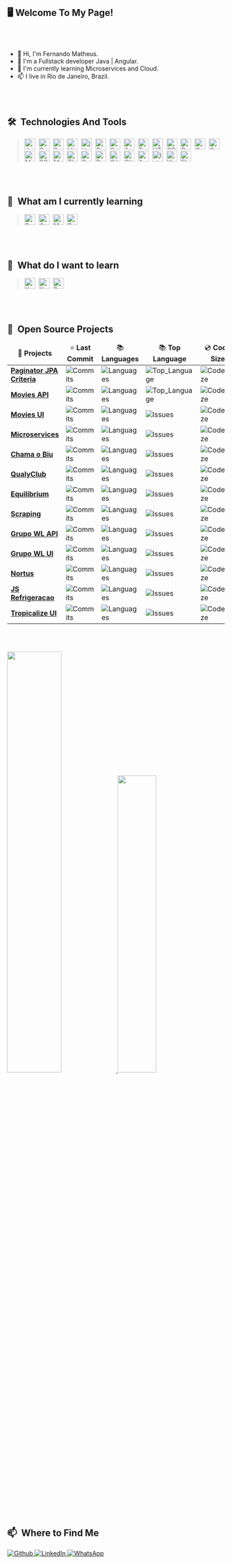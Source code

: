 <br/><br/>  

## 🖥 Welcome To My Page!

<br/><br/>  

- 👋 Hi, I'm Fernando Matheus.
- 👀 I'm a Fullstack developer Java | Angular. 
- 🌱 I'm currently learning Microservices and Cloud.
- 📫 I live in Rio de Janeiro, Brazil. <img src="https://cdn-icons-png.flaticon.com/512/330/330430.png" width="13"/>

<!---
fmatheus21/fmatheus21 is a ✨ special ✨ repository because its `README.md` (this file) appears on your GitHub profile.
You can click the Preview link to take a look at your changes.
--->

<br/><br/>  

## 🛠  Technologies And Tools

<a name="learning-now"></a>

> <img src="https://img.shields.io/badge/Java-282C34?logo=java&logoColor=007396" alt="Java" title="Java" height="25" />&nbsp;
> <img src="https://img.shields.io/badge/Spring_Boot-282C34?logo=springboot&logoColor=6DB33F" alt="Spring Boot" title="Spring Boot" height="25" />&nbsp;
> <img src="https://img.shields.io/badge/Spring_Security-282C34?logo=springboot&logoColor=6DB33F" alt="Spring Security" title="Spring Security" height="25" />&nbsp;
> <img src="https://img.shields.io/badge/Hibernate-282C34?logo=hibernate&logoColor=59666C" alt="Hibernate" title="Hibernate" height="25" />&nbsp;
> <img src="https://img.shields.io/badge/-jUnit5-282C34?logo=junit5&logoColor=25A162" alt="jUnit5" title="jUnit5" height="25" />&nbsp;
> <img src="https://img.shields.io/badge/-Docker-282C34?logo=docker&logoColor=46a2f1" alt="Docker" title="Docker" height="25" />&nbsp;
> <img src="https://img.shields.io/badge/-Swagger-282C34?logo=swagger&logoColor=85EA2D" alt="Swagger" title="Swagger" height="25" />&nbsp;
> <img src="https://img.shields.io/badge/Angular-282C34?logo=angular&logoColor=DD0031" alt="Angular" title="Angular" height="25" />&nbsp;
> <img src="https://img.shields.io/badge/TypeScript-282C34?logo=typescript&logoColor=007ACC" alt="TypeScript" title="TypeScript" height="25" />&nbsp;
> <img src="https://img.shields.io/badge/HTML5-282C34?logo=html5&logoColor=E34F26" alt="HTML5 logo" title="HTML5" height="25" />&nbsp;
> <img src="https://img.shields.io/badge/CSS3-282C34?logo=css3&logoColor=F7DF1E" alt="CSS3" title="CSS3" height="25" />&nbsp;
> <img src="https://img.shields.io/badge/Bootstrap-282C34?logo=bootstrap&logoColor=7952B3" alt="Bootstrap" title="Bootstrap" height="25" />&nbsp;
> <img src="https://img.shields.io/badge/Gradle-282C34?logo=gradle&logoColor=6DB33F" alt="Gradle" title="Gradle" height="25" />&nbsp;
> <img src="https://img.shields.io/badge/Oracle-282C34?logo=oracle&logoColor=F80000" alt="Oracle" title="Oracle" height="25" />&nbsp;
> <img src="https://img.shields.io/badge/MySQL-282C34?logo=mysql&logoColor=4479A1" alt="MySQL" title="MySQL" height="25" />&nbsp;
> <img src="https://img.shields.io/badge/SQL_Server-282C34?logo=microsoftsqlserver&logoColor=CC2927" alt="SQL Serve" title="SQL Server" height="25" />&nbsp;
> <img src="https://img.shields.io/badge/Maven-282C34?logo=apachemaven&logoColor=C71A36" alt="Maven" title="Maven" height="25" />&nbsp;
> <img src="https://img.shields.io/badge/Thymeleaf-282C34?logo=thymeleaf&logoColor=005F0F" alt="Thymeleaf" title="Thymeleaf" height="25" />&nbsp;
> <img src="https://img.shields.io/badge/Sass-282C34?logo=sass&logoColor=CC6699" alt="Sass" title="Sass" height="25" />&nbsp;
> <img src="https://img.shields.io/badge/Postman-282C34?logo=postman&logoColor=FF6C37" alt="Postman" title="Postman" height="25" />&nbsp;
> <img src="https://img.shields.io/badge/GitLab-282C34?logo=gitlab&logoColor=FCA121" alt="GitLab" title="GitLab" height="25" />&nbsp;
> <img src="https://img.shields.io/badge/GitHub-282C34?logo=github&logoColor=181717" alt="GitHub" title="GitHub" height="25" />&nbsp;
> <img src="https://img.shields.io/badge/Azure-282C34?logo=microsoftazure&logoColor=0078D4" alt="Azure" title="Azure" height="25" />&nbsp;
> <img src="https://img.shields.io/badge/IntelliJ IDEA-282C34?logo=intellijidea&logoColor=000000" alt="IntelliJ IDEA" title="IntelliJ IDEA" height="25" />&nbsp;
> <img src="https://img.shields.io/badge/VS_Code-282C34?logo=visualstudiocode&logoColor=007ACC" alt="Visual Studio Code" title="Visual Studio Code" height="25" />&nbsp;
> <img src="https://img.shields.io/badge/Flyway-282C34?logo=flyway&logoColor=CC0200" alt="Flyway" title="Flyway" height="25" />&nbsp;

<br/><br/>    

## 📖  What am I currently learning

<a name="learning-currently"></a>

> <img src="https://img.shields.io/badge/RabbitMQ-282C34?logo=rabbitmq&logoColor=FF6600" alt="RabbitMQ" title="RabbitMQ" height="25" />&nbsp;
> <img src="https://img.shields.io/badge/Google-Cloud-282C34?logo=googlecloud&logoColor=4285F4" alt="Google Cloud" title="Google Cloud" height="25" />&nbsp;
> <img src="https://img.shields.io/badge/MongoDB-282C34?logo=mongodb&logoColor=#47A248" alt="MongoDB" title="MongoDB" height="25" />&nbsp;
> <img src="https://img.shields.io/badge/React-282C34?logo=react&logoColor=61DAFB" alt="React" title="React" height="25" />&nbsp;

<br/><br/>

## 👾  What do I want to learn

<a name="learning-want"></a>

> <img src="https://img.shields.io/badge/Kotlin-282C34?logo=kotlin&logoColor=7F52FF" alt="Kotlin" title="Kotlin" height="25" />&nbsp;
> <img src="https://img.shields.io/badge/NodeJS-282C34?logo=node.js&logoColor=339933" alt="Kotlin" title="Kotlin" height="25" />&nbsp;
> <img src="https://img.shields.io/badge/Python-282C34?logo=python&logoColor=3776AB" alt="Python" title="Python" height="25" />&nbsp;


<br/><br/> 
  
  ## 🎁  Open Source Projects

  
<table>
  <thead align="center">
    <tr border: none;>
      <td>🎁<b> Projects</b></td>
      <td>⭐<b> Last Commit</b></td>
      <td>📚<b> Languages</b></td>
      <td>📚<b> Top Language</b></td>     
      <td>💿<b> Code Size</b></td>       
    </tr>
  </thead>
  <tbody>
  <tr>
      <td><a href="https://github.com/fmatheus21/movies-api" target="_blank"><b>Paginator JPA Criteria</b></a></td>
      <td><img alt="Commits" src="https://img.shields.io/github/last-commit/fmatheus21/paginator?style=flat-square&labelColor=343b41"/></td>
      <td><img alt="Languages" src="https://img.shields.io/github/languages/count/fmatheus21/paginator"/></td>
      <td><img alt="Top_Language" src="https://img.shields.io/github/languages/top/fmatheus21/paginator"/></td>     
      <td><img alt="Code_Size" src="https://img.shields.io/github/languages/code-size/fmatheus21/paginator"/></td> 
    </tr>
    <tr>
      <td><a href="https://github.com/fmatheus21/movies-api" target="_blank"><b>Movies API</b></a></td>
      <td><img alt="Commits" src="https://img.shields.io/github/last-commit/fmatheus21/movies-api?style=flat-square&labelColor=343b41"/></td>
      <td><img alt="Languages" src="https://img.shields.io/github/languages/count/fmatheus21/movies-api"/></td>
      <td><img alt="Top_Language" src="https://img.shields.io/github/languages/top/fmatheus21/movies-api"/></td>     
      <td><img alt="Code_Size" src="https://img.shields.io/github/languages/code-size/fmatheus21/movies-api"/></td> 
    </tr>
    <tr>
      <td><a href="https://github.com/fmatheus21/movies-ui" target="_blank"><b>Movies UI</b></a></td>
      <td><img alt="Commits" src="https://img.shields.io/github/last-commit/fmatheus21/movies-ui?style=flat-square&labelColor=343b41"/></td>
      <td><img alt="Languages" src="https://img.shields.io/github/languages/count/fmatheus21/movies-ui"/></td>
      <td><img alt="Issues" src="https://img.shields.io/github/languages/top/fmatheus21/movies-ui"/></td>
      <td><img alt="Code_Size" src="https://img.shields.io/github/languages/code-size/fmatheus21/movies-ui"/></td> 
    </tr>
     <tr>
      <td><a href="https://github.com/fmatheus21/microservices" target="_blank"><b>Microservices</b></a></td>
      <td><img alt="Commits" src="https://img.shields.io/github/last-commit/fmatheus21/microservices?style=flat-square&labelColor=343b41"/></td>
      <td><img alt="Languages" src="https://img.shields.io/github/languages/count/fmatheus21/microservices"/></td>
      <td><img alt="Issues" src="https://img.shields.io/github/languages/top/fmatheus21/microservices"/></td>
      <td><img alt="Code_Size" src="https://img.shields.io/github/languages/code-size/fmatheus21/microservices"/></td> 
    </tr>
    <tr>
      <td><a href="https://github.com/fmatheus21/chma-o-biu" target="_blank"><b>Chama o Biu</b></a></td>
      <td><img alt="Commits" src="https://img.shields.io/github/last-commit/fmatheus21/chma-o-biu?style=flat-square&labelColor=343b41"/></td>
      <td><img alt="Languages" src="https://img.shields.io/github/languages/count/fmatheus21/chma-o-biu"/></td>
      <td><img alt="Issues" src="https://img.shields.io/github/languages/top/fmatheus21/chma-o-biu"/></td>
      <td><img alt="Code_Size" src="https://img.shields.io/github/languages/code-size/fmatheus21/chma-o-biu"/></td> 
    </tr>
    <tr>
      <td><a href="https://github.com/fmatheus21/qualyclub" target="_blank"><b>QualyClub</b></a></td>
      <td><img alt="Commits" src="https://img.shields.io/github/last-commit/fmatheus21/qualyclub?style=flat-square&labelColor=343b41"/></td>
      <td><img alt="Languages" src="https://img.shields.io/github/languages/count/fmatheus21/qualyclub"/></td>
      <td><img alt="Issues" src="https://img.shields.io/github/languages/top/fmatheus21/qualyclub"/></td>
      <td><img alt="Code_Size" src="https://img.shields.io/github/languages/code-size/fmatheus21/qualyclub"/></td> 
    </tr>
    <tr>
      <td><a href="https://github.com/fmatheus21/equilibrium" target="_blank"><b>Equilibrium</b></a></td>
      <td><img alt="Commits" src="https://img.shields.io/github/last-commit/fmatheus21/equilibrium?style=flat-square&labelColor=343b41"/></td>
      <td><img alt="Languages" src="https://img.shields.io/github/languages/count/fmatheus21/equilibrium"/></td>
      <td><img alt="Issues" src="https://img.shields.io/github/languages/top/fmatheus21/equilibrium"/></td>
      <td><img alt="Code_Size" src="https://img.shields.io/github/languages/code-size/fmatheus21/equilibrium"/></td> 
    </tr>     
     <tr>
      <td><a href="https://github.com/fmatheus21/scraping" target="_blank"><b>Scraping</b></a></td>
      <td><img alt="Commits" src="https://img.shields.io/github/last-commit/fmatheus21/scraping?style=flat-square&labelColor=343b41"/></td>
      <td><img alt="Languages" src="https://img.shields.io/github/languages/count/fmatheus21/scraping"/></td>
      <td><img alt="Issues" src="https://img.shields.io/github/languages/top/fmatheus21/scraping"/></td>
      <td><img alt="Code_Size" src="https://img.shields.io/github/languages/code-size/fmatheus21/scraping"/></td> 
    </tr>
     <tr>
      <td><a href="https://github.com/fmatheus21/grupo_wl_api" target="_blank"><b>Grupo WL API</b></a></td>
      <td><img alt="Commits" src="https://img.shields.io/github/last-commit/fmatheus21/grupo_wl_api?style=flat-square&labelColor=343b41"/></td>
      <td><img alt="Languages" src="https://img.shields.io/github/languages/count/fmatheus21/grupo_wl_api"/></td>
      <td><img alt="Issues" src="https://img.shields.io/github/languages/top/fmatheus21/grupo_wl_api"/></td>
      <td><img alt="Code_Size" src="https://img.shields.io/github/languages/code-size/fmatheus21/grupo_wl_api"/></td> 
    </tr>
     <tr>
      <td><a href="https://github.com/fmatheus21/grupo_wl_ui" target="_blank"><b>Grupo WL UI</b></a></td>
      <td><img alt="Commits" src="https://img.shields.io/github/last-commit/fmatheus21/grupo_wl_ui?style=flat-square&labelColor=343b41"/></td>
      <td><img alt="Languages" src="https://img.shields.io/github/languages/count/fmatheus21/grupo_wl_ui"/></td>
      <td><img alt="Issues" src="https://img.shields.io/github/languages/top/fmatheus21/grupo_wl_ui"/></td>
      <td><img alt="Code_Size" src="https://img.shields.io/github/languages/code-size/fmatheus21/grupo_wl_ui"/></td>
    </tr>
     <tr>
      <td><a href="https://github.com/fmatheus21/Nortus" target="_blank"><b>Nortus</b></a></td>
      <td><img alt="Commits" src="https://img.shields.io/github/last-commit/fmatheus21/Nortus?style=flat-square&labelColor=343b41"/></td>
      <td><img alt="Languages" src="https://img.shields.io/github/languages/count/fmatheus21/Nortus"/></td>
      <td><img alt="Issues" src="https://img.shields.io/github/languages/top/fmatheus21/Nortus"/></td>
      <td><img alt="Code_Size" src="https://img.shields.io/github/languages/code-size/fmatheus21/Nortus"/></td> 
    </tr>
     <tr>
      <td><a href="https://github.com/fmatheus21/js_refrigeracao" target="_blank"><b>JS Refrigeracao</b></a></td>
      <td><img alt="Commits" src="https://img.shields.io/github/last-commit/fmatheus21/js_refrigeracao?style=flat-square&labelColor=343b41"/></td>
      <td><img alt="Languages" src="https://img.shields.io/github/languages/count/fmatheus21/js_refrigeracao"/></td>
      <td><img alt="Issues" src="https://img.shields.io/github/languages/top/fmatheus21/js_refrigeracao"/></td>
      <td><img alt="Code_Size" src="https://img.shields.io/github/languages/code-size/fmatheus21/js_refrigeracao"/></td> 
    </tr>
     <tr>
      <td><a href="https://github.com/fmatheus21/tropicalize-ui" target="_blank"><b>Tropicalize UI</b></a></td>
      <td><img alt="Commits" src="https://img.shields.io/github/last-commit/fmatheus21/tropicalize-ui?style=flat-square&labelColor=343b41"/></td>
      <td><img alt="Languages" src="https://img.shields.io/github/languages/count/fmatheus21/tropicalize-ui"/></td>
      <td><img alt="Issues" src="https://img.shields.io/github/languages/top/fmatheus21/tropicalize-ui"/></td>
      <td><img alt="Code_Size" src="https://img.shields.io/github/languages/code-size/fmatheus21/tropicalize-ui"/></td> 
    </tr>
   
  </tbody>
</table>

<br/><br/> 

<div>
<a href="https://github.com/fmatheus21">
<img src="https://github-readme-stats.vercel.app/api?username=fmatheus21&show_icons=true&theme=radical&include_all_commits=true&count_private=true" style="width: 50%;" />
<img src="https://github-readme-stats.vercel.app/api/top-langs/?username=fmatheus21&layout=compact&theme=radical&langs_count=16" style="width: 42%;" />
  </a>
</div>


<br/><br/> 
  

## 📫  Where to Find Me

<p>
  <a href="https://github.com/fmatheus21" target="_blank">
    <img alt="Github" src="https://img.shields.io/badge/GitHub-%2312100E.svg?&style=for-the-badge&logo=Github&logoColor=white" />
  </a> 
   
  <a href="https://www.linkedin.com/in/fmatheus" target="_blank">
    <img alt="LinkedIn" src="https://img.shields.io/badge/linkedin-%230077B5.svg?&style=for-the-badge&logo=linkedin&logoColor=white" />
  </a> 
  
   <a href="https://api.whatsapp.com/send?phone=5521981964019&text=Ol%C3%A1%2C%20Fernando!" target="_blank">
    <img alt="WhatsApp" src="https://img.shields.io/badge/-WhatsApp-25D366?style=for-the-badge&logo=whatsapp&logoColor=white" />
  </a> 
</p>
  

